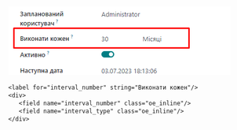![img.png](img.png)

    <label for="interval_number" string="Виконати кожен"/>
    <div>
       <field name="interval_number" class="oe_inline"/>
       <field name="interval_type" class="oe_inline"/>
    </div>



